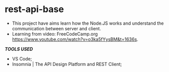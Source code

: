 # rest-api-base
- This project have aims learn how the Node.JS works and understand the communication between server and client.
- Learning from video: FreeCodeCamp.org <https://www.youtube.com/watch?v=o3ka5fYysBM&t=1636s>.

___TOOLS USED___
 - VS Code;
 - Insomnia | The API Design Platform and REST Client;
 
 
